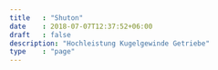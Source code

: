 ```yaml
---
title   : "Shuton"
date    : 2018-07-07T12:37:52+06:00
draft   : false
description: "Hochleistung Kugelgewinde Getriebe"
type    : "page"
---
```

